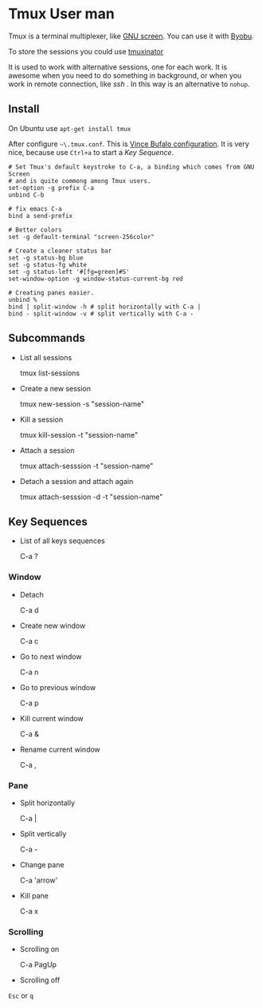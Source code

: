 Tmux User man
==============

Tmux is a terminal multiplexer, like [GNU screen](www.gnu.org/s/screen/). You can use it with [Byobu](http://byobu.co/).

To store the sessions you could use
[tmuxinator](https://github.com/tmuxinator/tmuxinator)

It is used to work with alternative sessions, one for each work.
It is awesome when you need to do something in background, or when you work in remote connection, like *ssh* . In this way is an alternative to `nohup`.

Install
-------

On Ubuntu use `apt-get install tmux`

After configure `~\.tmux.conf`. This is [Vince Bufalo configuration](https://github.com/gunzapper/bds-files/blob/master/chapter-04-working-with-remote-machines/.tmux.conf). It is very nice, because use `Ctrl+a` to start a *Key Sequence*.


    # Set Tmux's default keystroke to C-a, a binding which comes from GNU Screen
    # and is quite commong among Tmux users.
    set-option -g prefix C-a
    unbind C-b

    # fix emacs C-a
    bind a send-prefix

    # Better colors
    set -g default-terminal "screen-256color"

    # Create a cleaner status bar
    set -g status-bg blue
    set -g status-fg white
    set -g status-left '#[fg=green]#S'
    set-window-option -g window-status-current-bg red

    # Creating panes easier.
    unbind %
    bind | split-window -h # split horizontally with C-a |  
    bind - split-window -v # split vertically with C-a -
    
Subcommands
-----------

- List all sessions

     tmux list-sessions 
 
- Create a new session 
    
     tmux new-session -s "session-name"
 
- Kill a session

    tmux kill-session -t "session-name"

- Attach a session 

     tmux attach-sesssion -t "session-name"
 
- Detach a session and attach again 
 
     tmux attach-sesssion -d -t "session-name"
     
Key Sequences
--------------

- List of all keys sequences

     C-a ?

### Window

- Detach

     C-a d
     
- Create new window

     C-a c
     
- Go to next window

     C-a n
     
- Go to previous window

     C-a p
     
- Kill current window

     C-a &
     
- Rename current window

    C-a ,
    
### Pane

- Split horizontally

    C-a | 
    
- Split vertically

    C-a -
    
- Change pane

    C-a 'arrow'
    
- Kill pane

    C-a x 

### Scrolling

- Scrolling on

    C-a PagUp

- Scrolling off

`Esc` or `q`

